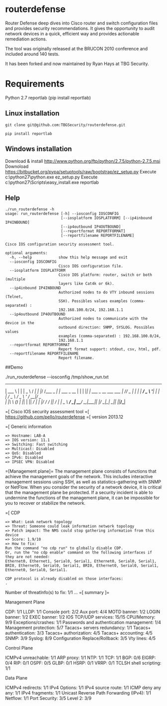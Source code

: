 routerdefense
=============

Router Defense deep dives into Cisco router and switch configuration files and provides security recommendations.
It gives the opportunity to audit network devices in a quick, efficient way and provides actionable remediation actions.

The tool was originally released at the BRUCON 2010 conference and included around 140 tests.

It has been forked and now maintained by Ryan Hays at TBG Security.

# Requirements

Python 2.7
reportlab (pip install reportlab)

## Linux installation

`git clone git@github.com:TBGSecurity/routerdefense.git`

`pip install reportlab`

## Windows installation

Download & install http://www.python.org/ftp/python/2.7.5/python-2.7.5.msi
Downoload https://bitbucket.org/pypa/setuptools/raw/bootstrap/ez_setup.py
Execute c:\python27\python.exe ez_setup.py
Execute c:\python27\Scripts\easy_install.exe reportlab

## Help

```
./run_routerdefense -h
usage: run_routerdefense [-h] --iosconfig IOSCONFIG
                         [--iosplatform IOSPLATFORM] [--ip4inbound IP4INBOUND]
                         [--ip4outbound IP4OUTBOUND]
                         [--reportformat REPORTFORMAT]
                         [--reportfilename REPORTFILENAME]

Cisco IOS configuration security assessment tool.

optional arguments:
  -h, --help            show this help message and exit
  --iosconfig IOSCONFIG
                        Cisco IOS configuration file.
  --iosplatform IOSPLATFORM
                        Cisco IOS platform: router, switch or both (multiple
                        layers like Cat4k or 6k).
  --ip4inbound IP4INBOUND
                        Authorized nodes to do VTY inbound sessions (Telnet,
                        SSH). Possibles values examples (comma-separated) :
                        192.168.100.0/24, 192.168.1.1
  --ip4outbound IP4OUTBOUND
                        Authorized nodes to communicate with the device in the
                        outbound direction: SNMP, SYSLOG. Possibles values
                        examples (comma-separated) : 192.168.100.0/24,
                        192.168.1.1
  --reportformat REPORTFORMAT
                        Report format support: stdout, csv, html, pdf.
  --reportfilename REPORTFILENAME
                        Report filename.
```

##Demo

./run_routerdefense --iosconfig /tmp/show_run.txt 

______            _             ______      __
| ___ \          | |            |  _  \    / _|
| |_/ /___  _   _| |_ ___ _ __  | | | |___| |_ ___ _ __  ___  ___
|    // _ \| | | | __/ _ \ '__| | | | / _ \  _/ _ \ '_ \/ __|/ _ \
| |\ \ (_) | |_| | ||  __/ |    | |/ /  __/ ||  __/ | | \__ \  __/
\_| \_\___/ \__,_|\__\___|_|    |___/ \___|_| \___|_| |_|___/\___|

=[ Cisco IOS security assessment tool
=[ https://github.com/pello/routerdefense 
=[ version 2013.12


=[ Generic information

    => Hostname: LAB-A
    => IOS version: 11.1
    => Switching: Fast switching
    => Multicast: Disabled
    => QoS: Disabled
    => IPv6: Disabled
    => IPSEC VPN: Disabled
=[Management plane]=
The management plane consists of functions that achieve the management goals of the network. This includes interactive management sessions using SSH, as well as statistics-gathering with SNMP or NetFlow. When you consider the security of a network device, it is critical that the management plane be protected. If a security incident is able to undermine the functions of the management plane, it can be impossible for you to recover or stabilize the network.


=[ CDP

    => What: Leak network topology
    => Threat: Someone could leak information network topology
    => Patch impact: The NMS could stop gathering information from this device
    => Score: 1.9/10
    => How to fix: 
    Run the command "no cdp run" to globally disable CDP.
    Or, run the "no cdp enable" command on the following interfaces if they are not needed:
    Ethernet0, Ethernet1, Serial0, Serial1, Ethernet0, Serial0, Serial1, BRI0, Ethernet0, Serial0, Serial1, BRI0, Ethernet0, Serial0, Serial1, Ethernet0, Serial0, Serial1.

    CDP protocol is already disabled on those interfaces:
    .

Number of threatInfo(s) to fix: 1/1
...
=[ summary ]=

Management Plane

CDP: 1/1
LLDP: 1/1
Console port: 2/2
Aux port: 4/4
MOTD banner: 1/2
LOGIN banner: 1/2
EXEC banner: 1/2
IOS TCP/UDP services: 15/15
CPU/Memory: 9/9
Exceptions/crashes: 1/1
Passwords and authentication management: 1/4
Management protection: 5/7
Tacacs+ servers redundancy: 1/1
Tacacs+ authentication: 3/3
Tacacs+ authorization: 4/5
Tacacs+ accounting: 4/5
SNMP: 3/9
Syslog: 8/9
Configuration Replace/Rollback: 3/5
Vty lines: 4/5

Control Plane

ICMPv4 unreachable: 1/1
ARP proxy: 1/1
NTP: 1/1
TCP: 1/1
BGP: 0/6
EIGRP: 0/4
RIP: 0/1
OSPF: 0/5
GLBP: 0/1
HSRP: 0/1
VRRP: 0/1
TCLSH shell scripting: 1/1

Data Plane

ICMPv4 redirects: 1/1
IPv4 Options: 1/1
IPv4 source route: 1/1
ICMP deny any any: 1/1
IPv4 fragments: 1/1
Unicast Reverse Path Forwarding (IPv4): 1/1
Netflow: 1/1
Port Security: 3/5
Level 2: 3/9

